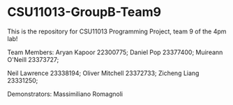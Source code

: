 # CSU11013-GroupB-Team9
This is the repository for CSU11013 Programming Project, team 9 of the 4pm lab!

Team Members:
Aryan Kapoor  22300775;
Daniel  Pop   23377400;
Muireann O'Neill 23373727;


Neil Lawrence 23338194;
Oliver Mitchell 23372733;
Zicheng Liang 23331250;

Demonstrators:
Massimiliano Romagnoli
